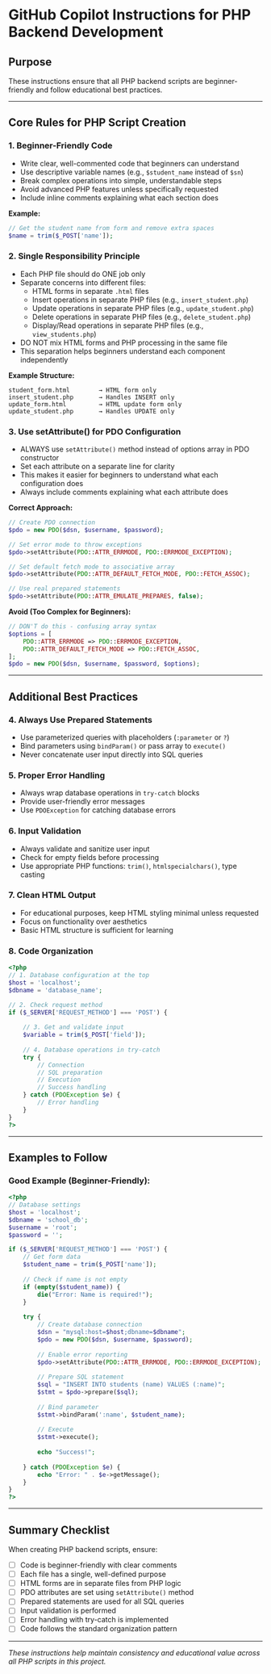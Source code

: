 # GitHub Copilot Instructions for PHP Backend Development

## Purpose
These instructions ensure that all PHP backend scripts are beginner-friendly and follow educational best practices.

---

## Core Rules for PHP Script Creation

### 1. **Beginner-Friendly Code**
- Write clear, well-commented code that beginners can understand
- Use descriptive variable names (e.g., `$student_name` instead of `$sn`)
- Break complex operations into simple, understandable steps
- Avoid advanced PHP features unless specifically requested
- Include inline comments explaining what each section does

**Example:**
```php
// Get the student name from form and remove extra spaces
$name = trim($_POST['name']);
```

### 2. **Single Responsibility Principle**
- Each PHP file should do ONE job only
- Separate concerns into different files:
  - HTML forms in separate `.html` files
  - Insert operations in separate PHP files (e.g., `insert_student.php`)
  - Update operations in separate PHP files (e.g., `update_student.php`)
  - Delete operations in separate PHP files (e.g., `delete_student.php`)
  - Display/Read operations in separate PHP files (e.g., `view_students.php`)
- DO NOT mix HTML forms and PHP processing in the same file
- This separation helps beginners understand each component independently

**Example Structure:**
```
student_form.html        → HTML form only
insert_student.php       → Handles INSERT only
update_form.html         → HTML update form only
update_student.php       → Handles UPDATE only
```

### 3. **Use setAttribute() for PDO Configuration**
- ALWAYS use `setAttribute()` method instead of options array in PDO constructor
- Set each attribute on a separate line for clarity
- This makes it easier for beginners to understand what each configuration does
- Always include comments explaining what each attribute does

**Correct Approach:**
```php
// Create PDO connection
$pdo = new PDO($dsn, $username, $password);

// Set error mode to throw exceptions
$pdo->setAttribute(PDO::ATTR_ERRMODE, PDO::ERRMODE_EXCEPTION);

// Set default fetch mode to associative array
$pdo->setAttribute(PDO::ATTR_DEFAULT_FETCH_MODE, PDO::FETCH_ASSOC);

// Use real prepared statements
$pdo->setAttribute(PDO::ATTR_EMULATE_PREPARES, false);
```

**Avoid (Too Complex for Beginners):**
```php
// DON'T do this - confusing array syntax
$options = [
    PDO::ATTR_ERRMODE => PDO::ERRMODE_EXCEPTION,
    PDO::ATTR_DEFAULT_FETCH_MODE => PDO::FETCH_ASSOC,
];
$pdo = new PDO($dsn, $username, $password, $options);
```

---

## Additional Best Practices

### 4. **Always Use Prepared Statements**
- Use parameterized queries with placeholders (`:parameter` or `?`)
- Bind parameters using `bindParam()` or pass array to `execute()`
- Never concatenate user input directly into SQL queries

### 5. **Proper Error Handling**
- Always wrap database operations in `try-catch` blocks
- Provide user-friendly error messages
- Use `PDOException` for catching database errors

### 6. **Input Validation**
- Always validate and sanitize user input
- Check for empty fields before processing
- Use appropriate PHP functions: `trim()`, `htmlspecialchars()`, type casting

### 7. **Clean HTML Output**
- For educational purposes, keep HTML styling minimal unless requested
- Focus on functionality over aesthetics
- Basic HTML structure is sufficient for learning

### 8. **Code Organization**
```php
<?php
// 1. Database configuration at the top
$host = 'localhost';
$dbname = 'database_name';

// 2. Check request method
if ($_SERVER['REQUEST_METHOD'] === 'POST') {
    
    // 3. Get and validate input
    $variable = trim($_POST['field']);
    
    // 4. Database operations in try-catch
    try {
        // Connection
        // SQL preparation
        // Execution
        // Success handling
    } catch (PDOException $e) {
        // Error handling
    }
}
?>
```

---

## Examples to Follow

### Good Example (Beginner-Friendly):
```php
<?php
// Database settings
$host = 'localhost';
$dbname = 'school_db';
$username = 'root';
$password = '';

if ($_SERVER['REQUEST_METHOD'] === 'POST') {
    // Get form data
    $student_name = trim($_POST['name']);
    
    // Check if name is not empty
    if (empty($student_name)) {
        die("Error: Name is required!");
    }
    
    try {
        // Create database connection
        $dsn = "mysql:host=$host;dbname=$dbname";
        $pdo = new PDO($dsn, $username, $password);
        
        // Enable error reporting
        $pdo->setAttribute(PDO::ATTR_ERRMODE, PDO::ERRMODE_EXCEPTION);
        
        // Prepare SQL statement
        $sql = "INSERT INTO students (name) VALUES (:name)";
        $stmt = $pdo->prepare($sql);
        
        // Bind parameter
        $stmt->bindParam(':name', $student_name);
        
        // Execute
        $stmt->execute();
        
        echo "Success!";
        
    } catch (PDOException $e) {
        echo "Error: " . $e->getMessage();
    }
}
?>
```

---

## Summary Checklist

When creating PHP backend scripts, ensure:
- [ ] Code is beginner-friendly with clear comments
- [ ] Each file has a single, well-defined purpose
- [ ] HTML forms are in separate files from PHP logic
- [ ] PDO attributes are set using `setAttribute()` method
- [ ] Prepared statements are used for all SQL queries
- [ ] Input validation is performed
- [ ] Error handling with try-catch is implemented
- [ ] Code follows the standard organization pattern

---

*These instructions help maintain consistency and educational value across all PHP scripts in this project.*
